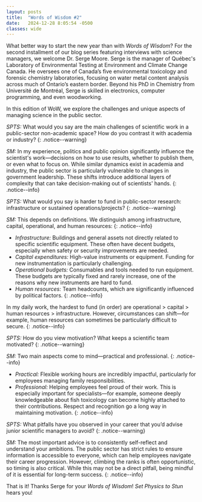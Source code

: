 ```yaml
---
layout: posts
title:  "Words of Wisdom #2"
date:   2024-12-28 8:05:54 -0500
classes: wide
---
```


What better way to start the new year than with *Words of Wisdom*? For the second installment of our blog series featuring interviews with science managers, we welcome Dr. Serge Moore. Serge is the manager of Québec's Laboratory of Environmental Testing at Environment and Climate Change Canada. He oversees one of Canada’s five environmental toxicology and forensic chemistry laboratories, focusing on water metal content analysis across much of Ontario’s eastern border. Beyond his PhD in Chemistry from Université de Montréal, Serge is skilled in electronics, computer programming, and even woodworking.

In this edition of WoW, we explore the challenges and unique aspects of managing science in the public sector.

*SPTS:* What would you say are the main challenges of scientific work in a public-sector non-academic space? How do you contrast it with academia or industry?
{: .notice--warning}

*SM:* In my experience, politics and public opinion significantly influence the scientist's work—decisions on how to use results, whether to publish them, or even what to focus on. While similar dynamics exist in academia and industry, the public sector is particularly vulnerable to changes in government leadership. These shifts introduce additional layers of complexity that can take decision-making out of scientists' hands.
{: .notice--info}

*SPTS:* What would you say is harder to fund in public-sector research: infrastructure or sustained operations/projects?
{: .notice--warning}


*SM:* This depends on definitions. We distinguish among infrastructure, capital, operational, and human resources: 
{: .notice--info}
* _Infrastructure:_ Buildings and general assets not directly related to specific scientific equipment. These often have decent budgets, especially when safety or security improvements are needed.
* _Capital expenditures:_ High-value instruments or equipment. Funding for new instrumentation is particularly challenging.
* _Operational budgets:_ Consumables and tools needed to run equipment. These budgets are typically fixed and rarely increase, one of the reasons why new instruments are hard to fund.
* _Human resources:_ Team headcounts, which are significantly influenced by political factors.
{: .notice--info}

In my daily work, the hardest to fund (in order) are operational > capital > human resources > infrastructure. However, circumstances can shift—for example, human resources can sometimes be particularly difficult to secure.
{: .notice--info}

*SPTS:* How do you view motivation? What keeps a scientific team motivated?
{: .notice--warning}

*SM:* Two main aspects come to mind—practical and professional.
{: .notice--info}
* _Practical:_ Flexible working hours are incredibly impactful, particularly for employees managing family responsibilities.
* _Professional:_ Helping employees feel proud of their work. This is especially important for specialists—for example, someone deeply knowledgeable about fish toxicology can become highly attached to their contributions. Respect and recognition go a long way in maintaining motivation.
{: .notice--info}

*SPTS:* What pitfalls have you observed in your career that you’d advise junior scientific managers to avoid?
{: .notice--warning}

*SM:* The most important advice is to consistently self-reflect and understand your ambitions. The public sector has strict rules to ensure information is accessible to everyone, which can help employees navigate their career progression. However, climbing the ranks is often opportunistic, so timing is also critical. While this may not be a direct pitfall, being mindful of it is essential for long-term success.
{: .notice--info}

That is it! Thanks Serge for your *Words of Wisdom*! *Set Physics to Stun* hears you!